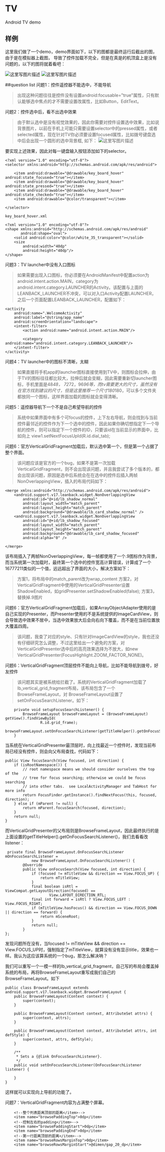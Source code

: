 # TV
Android TV demo

## 样例
这里我们做了一个demo，demo界面如下，以下的图都是最终运行后截出的图，由于是在模拟器上截图，
导致了控件加载不完全，但是在真是的机顶盒上是没有问题的，以下的图将就着看吧：

![这里写图片描述](http://img.blog.csdn.net/20160710223739687)
![这里写图片描述](http://img.blog.csdn.net/20160710223757411)

##question list
问题1：控件遥控器不能选中，不能导航

> 出现这种问题往往是控件没有设置android:focusable="true"属性，只有默认能够选中焦点的才不需要设置改属性，比如Button，EditText。

问题2：控件选中后，看不出选中效果

> 由于默认选中是没有视觉效果的，因此你需要对控件设置选中效果，比如说背景图片，以前在手机上可能只需要设置selector中的pressed属性，或者selected属性，现在针对TV你必须要设置focused属性，比如拨号键盘选中后会出现一个圆形的选中背景框, 如下：
![这里写图片描述](http://img.blog.csdn.net/20160710231322913)
> 
要实现上述效果，因此对每一键盘输入按钮添加如下的selector。

```
<?xml version="1.0" encoding="utf-8"?>
<selector xmlns:android="http://schemas.android.com/apk/res/android">

    <item android:drawable="@drawable/key_board_hover" android:state_focused="true"></item>
    <item android:drawable="@drawable/key_board_hover" android:state_pressed="true"></item>
    <item android:drawable="@drawable/key_board_hover" android:state_checked="true"></item>
    <item android:drawable="@color/transparent"></item>

</selector>

key_board_hover.xml

<?xml version="1.0" encoding="utf-8"?>
<shape xmlns:android="http://schemas.android.com/apk/res/android"
       android:shape="oval">
    <solid android:color="@color/white_35_transparent"></solid>
    <size
        android:width="40dp"
        android:height="40dp"/>
</shape>
```

问题3：TV launcher中没有入口图标

> 如果需要出现入口图标，你必须要在AndroidManifest中配置action为android.intent.action.MAIN，category为android.intent.category.LAUNCHER的Activity。该配置与上面的LEANBACK_LAUNCHER不冲突，可以对入口Activity配置LAUNCHER，之后一个页面配置LEANBACK_LAUNCHER，配置如下：

```
<activity
    android:name=".WelcomeActivity"
    android:label="@string/app_name"
    android:screenOrientation="landscape">
    <intent-filter>
        <action android:name="android.intent.action.MAIN"/>

        <category android:name="android.intent.category.LEANBACK_LAUNCHER"/>
    </intent-filter>
</activity>
```
问题4：TV launcher中的图标不清晰，太糊

> 如果直接将手机app的launcher图标直接使用到TV中，则图标会拉伸，由于TV的图标往往都比较大，拉伸后就会变糊，因此需要重新切launcher图标，手机里面是48*48， 72*72，96*96等，而tv需要更大的尺寸，虽然没有在官方找到建议的尺寸，但是这里推荐一个尺寸180*180，可以多个文件夹都放同一个图标，这样界面加载的图标就会变得清晰。

问题5：遥控器导航下一个不是自己希望导航的控件

> 系统中如果界面中有多个可focus的控件，上下左右导航，则会找到与当前控件最邻近的控件作为下一个选中的控件，因此如果你确切想指定下一个导航的控件，则可以指定下一个控件的ID，只要该id在当前显示的界面中，比如向上 view1.setNextFocusUpId(R.id.dial_tab);

问题6：官方VerticalGridFragment加载后，默认选中第一个，但是第一个占据了整个界面。

> 该问题应该是官方的一个bug，如果不是第一次加载VerticalGridFragment，则不会出现该问题，并且我尝试了多个版本的，都会出现该问题，原因是选中后系统会在在选中的控件后插入两帧NonOverlappingView，插入的布局代码如下：

```
<merge xmlns:android="http://schemas.android.com/apk/res/android">
    <android.support.v17.leanback.widget.NonOverlappingView
        android:id="@+id/lb_shadow_normal"
        android:layout_width="match_parent"
        android:layout_height="match_parent"
        android:background="@drawable/lb_card_shadow_normal" />
    <android.support.v17.leanback.widget.NonOverlappingView
        android:id="@+id/lb_shadow_focused"
        android:layout_width="match_parent"
        android:layout_height="match_parent"
        android:background="@drawable/lb_card_shadow_focused"
        android:alpha="0" />

</merge>
```

该布局插入了两帧NonOverlappingView，每一帧都使用了一个.9图标作为背景，而当系统第一次加载时，最终第一个选中的控件宽高计算错误，计算成了一个16777211类似的一个值，远远超出了界面的大小，解决方案如下：

> 方案1，将布局中的match_parent改为wrap_content
> 方案2，对VerticalGridFragment中使用的VerticalGridPresenter设置ShadowEnabled，如gridPresenter.setShadowEnabled(false);
> 方案3，替换掉.9图片

问题6：官方VerticalGridFragment加载后，如果ArrayObjectAdapter使用的是自己实现的Presenter，而Presenter使用的不是系统提供的ImageCardView，则会导致选中效果不居中，当选中效果放大后会向右向下覆盖，而不是在当前位置放大覆盖四周。

> 该问题，我查了对应的style、只有针对ImageCardView的style，我也还没有仔细研究怎么调整，不过这里给出一个避免的方案，对VerticalGridPresenter选中后的高亮效果选择为不放大，如new VerticalGridPresenter(FocusHighlight.ZOOM_FACTOR_NONE)。

问题6：VerticalGridFragment顶层控件不能向上导航，比如不能导航到拨号，好友控件

> 该问题其实是被系统给拦截了。系统的VerticalGridFragment加载了lb_vertical_grid_fragment布局，该布局包含了一个BrowseFrameLayout，对
BrowseFrameLayout设置了setOnFocusSearchListener。如下：

```
    private void setupFocusSearchListener() {
        BrowseFrameLayout browseFrameLayout = (BrowseFrameLayout) getView().findViewById(
                R.id.grid_frame);
        browseFrameLayout.setOnFocusSearchListener(getTitleHelper().getOnFocusSearchListener());
    }
```

当系统在VerticalGridPresenter最顶层时，向上找最近一个控件时，发现当前布局已经没有控件，则会向父布局查找，代码如下：

```
public View focusSearch(View focused, int direction) {
    if (isRootNamespace()) {
        // root namespace means we should consider ourselves the top of the
        // tree for focus searching; otherwise we could be focus searching
        // into other tabs.  see LocalActivityManager and TabHost for more info
        return FocusFinder.getInstance().findNextFocus(this, focused, direction);
    } else if (mParent != null) {
        return mParent.focusSearch(focused, direction);
    }
    return null;
}
```

而VerticalGridPresenter的父布局则是BrowseFrameLayout，因此最终执行的是上面设置的getTitleHelper().getOnFocusSearchListener()，我们去看看改listener：

```
 private final BrowseFrameLayout.OnFocusSearchListener mOnFocusSearchListener =
            new BrowseFrameLayout.OnFocusSearchListener() {
        @Override
        public View onFocusSearch(View focused, int direction) {
            if (focused != mTitleView && direction == View.FOCUS_UP) {
                return mTitleView;
            }
            final boolean isRtl = ViewCompat.getLayoutDirection(focused) ==
                    View.LAYOUT_DIRECTION_RTL;
            final int forward = isRtl ? View.FOCUS_LEFT : View.FOCUS_RIGHT;
            if (mTitleView.hasFocus() && direction == View.FOCUS_DOWN || direction == forward) {
                return mSceneRoot;
            }
            return null;
        }
};
```

发现问题所在没有，当focused != mTitleView && direction == View.FOCUS_UP时，强制指定了mTitleView，就算没有没有显示title，效果也一样。我认为这应该算系统的一个bug，那怎么解决呐？

我们可以重写一个一模一样的lb_vertical_grid_fragment，自己写的布局会覆盖掉系统的布局，再将BrowseFrameLayout重写成我们自己的BrowseFrameLayout。如下

```
public class BrowseFrameLayout extends android.support.v17.leanback.widget.BrowseFrameLayout {
    public BrowseFrameLayout(Context context) {
        super(context);
    }

    public BrowseFrameLayout(Context context, AttributeSet attrs) {
        super(context, attrs);
    }

    public BrowseFrameLayout(Context context, AttributeSet attrs, int defStyle) {
        super(context, attrs, defStyle);
    }

    /**
     * Sets a {@link OnFocusSearchListener}.
     */
    public void setOnFocusSearchListener(OnFocusSearchListener listener) {

    }
}
```

这样就可以实现向上导航的功能了。

问题7：VerticalGridFragment内容为占满整个屏幕。

```
    <!--整个列表距离顶部的距离</item>-->
    <item name="browsePaddingTop">0dp</item>
    <!--控制左右的padding</item>-->
    <item name="browsePaddingStart">0dp</item>
    <item name="browsePaddingEnd">0dp</item>
    <!--第一行距离顶部的距离</item>-->
    <item name="browseRowsMarginTop">0dp</item>
    <item name="browseRowsMarginStart">@dimen/gap_20_dp</item>
```

